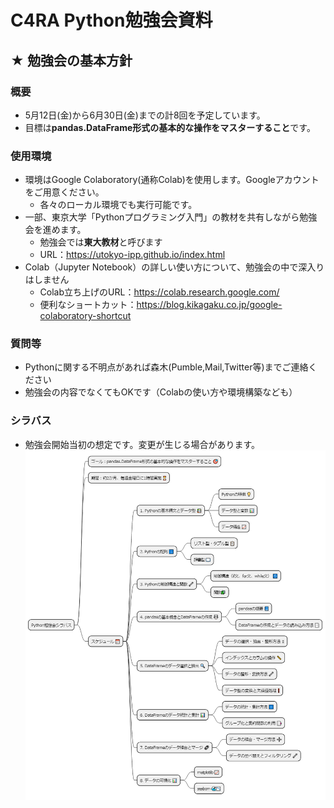 # C4RA Python勉強会資料

## ★ 勉強会の基本方針
### 概要
* 5月12日(金)から6月30日(金)までの計8回を予定しています。
* 目標は**pandas.DataFrame形式の基本的な操作をマスターすること**です。

### 使用環境
* 環境はGoogle Colaboratory(通称Colab)を使用します。Googleアカウントをご用意ください。
  * 各々のローカル環境でも実行可能です。
* 一部、東京大学「Pythonプログラミング入門」の教材を共有しながら勉強会を進めます。
  * 勉強会では**東大教材**と呼びます
  * URL：https://utokyo-ipp.github.io/index.html
* Colab（Jupyter Notebook）の詳しい使い方について、勉強会の中で深入りはしません
  * Colab立ち上げのURL：https://colab.research.google.com/
  * 便利なショートカット：https://blog.kikagaku.co.jp/google-colaboratory-shortcut

### 質問等
* Pythonに関する不明点があれば森木(Pumble,Mail,Twitter等)までご連絡ください
* 勉強会の内容でなくてもOKです（Colabの使い方や環境構築なども）

### シラバス
* 勉強会開始当初の想定です。変更が生じる場合があります。
![Syllibus](./mindmap_for_pythonsyllabus.png "C4RA Python勉強会シラバス")